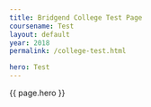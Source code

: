 ```yaml
---
title: Bridgend College Test Page
coursename: Test
layout: default
year: 2018
permalink: /college-test.html

hero: Test
---
```


<p>{{ page.hero }}</p>
